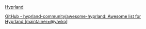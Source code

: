 
[Hyprland](https://hyprland.org/)

[GitHub - hyprland-community/awesome-hyprland: Awesome list for Hyprland [maintainer=@yavko]](https://github.com/hyprland-community/awesome-hyprland)

